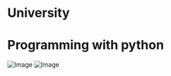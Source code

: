 # University
# Programming with python

![Image](https://github.com/user-attachments/assets/f4759d7c-5d07-46d6-a2ed-b285edca0510)
![Image](https://github.com/user-attachments/assets/6ba50250-d986-4304-86fa-59c32604a026)
